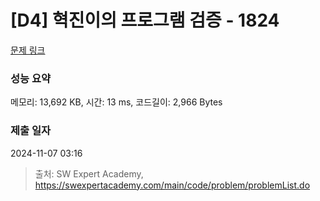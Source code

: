 # [D4] 혁진이의 프로그램 검증 - 1824 

[문제 링크](https://swexpertacademy.com/main/code/problem/problemDetail.do?contestProbId=AV4yLUiKDUoDFAUx) 

### 성능 요약

메모리: 13,692 KB, 시간: 13 ms, 코드길이: 2,966 Bytes

### 제출 일자

2024-11-07 03:16



> 출처: SW Expert Academy, https://swexpertacademy.com/main/code/problem/problemList.do
